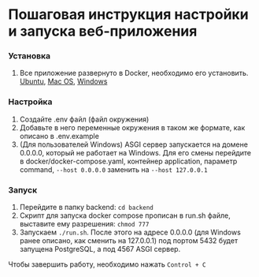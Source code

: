 # Пошаговая инструкция настройки и запуска веб-приложения

### Установка
1. Все приложение развернуто в Docker, необходимо его установить. [Ubuntu](https://docs.docker.com/engine/install/ubuntu/), [Mac OS](https://docs.docker.com/desktop/install/mac-install/), [Windows](https://docs.docker.com/desktop/install/windows-install/)

### Настройка

1. Создайте .env файл (файл окружения)
2. Добавьте в него переменные окружения в таком же формате, как описано в .env.example
3. (Для пользователей Windows) ASGI сервер запускается на домене 0.0.0.0, который не работает на Windows. Для его смены перейдите в docker/docker-compose.yaml, контейнер application, параметр command, `--host 0.0.0.0` заменить на `--host 127.0.0.1`

### Запуск

1. Перейдите в папку backend: `cd backend`
2. Скрипт для запуска docker compose прописан в run.sh файле, выставите ему разрешения: `chmod 777`
3. Запускаем `./run.sh`. После этого на адресе 0.0.0.0 (для Windows ранее описано, как сменить на 127.0.0.1) под портом 5432 будет запущена PostgreSQL, а под 4567 ASGI сервер.

Чтобы завершить работу, необходимо нажать `Control + C`